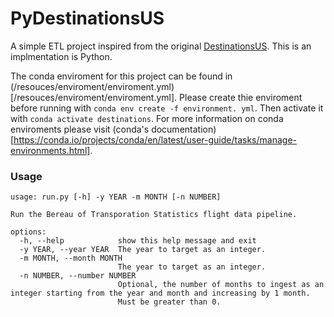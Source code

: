 # PyDestinationsUS

A simple ETL project inspired from the original [DestinationsUS](https://github.com/jxandercrawford/DestinationsUS). This is an implmentation is Python.

The conda enviroment for this project can be found in (/resouces/enviroment/enviroment.yml)[/resouces/enviroment/enviroment.yml]. Please create thie enviroment before running with `conda env create -f environment. yml`. Then activate it with `conda activate destinations`. For more information on conda enviroments please visit (conda's documentation)[https://conda.io/projects/conda/en/latest/user-guide/tasks/manage-environments.html].

### Usage
```
usage: run.py [-h] -y YEAR -m MONTH [-n NUMBER]

Run the Bereau of Transporation Statistics flight data pipeline.

options:
  -h, --help            show this help message and exit
  -y YEAR, --year YEAR  The year to target as an integer.
  -m MONTH, --month MONTH
                        The year to target as an integer.
  -n NUMBER, --number NUMBER
                        Optional, the number of months to ingest as an integer starting from the year and month and increasing by 1 month.
                        Must be greater than 0.
```